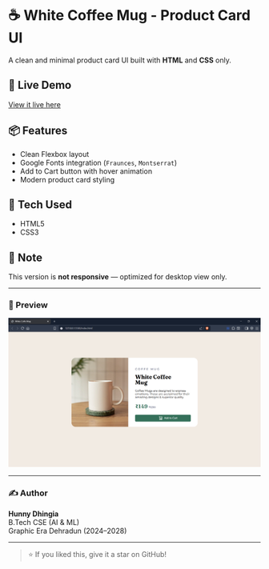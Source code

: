 # ☕ White Coffee Mug - Product Card UI

A clean and minimal product card UI built with **HTML** and **CSS** only.

## 🚀 Live Demo
[View it live here](https://hunnybunny14.github.io/coffee-mug)

## 📦 Features
- Clean Flexbox layout
- Google Fonts integration (`Fraunces`, `Montserrat`)
- Add to Cart button with hover animation
- Modern product card styling

## 🧠 Tech Used
- HTML5
- CSS3

## 📌 Note
This version is **not responsive** — optimized for desktop view only.

---

### 📸 Preview

![Preview Screenshot](preview.png)

---

### ✍️ Author

**Hunny Dhingia**  
B.Tech CSE (AI & ML)  
Graphic Era Dehradun (2024–2028)

---

> ⭐ If you liked this, give it a star on GitHub!
